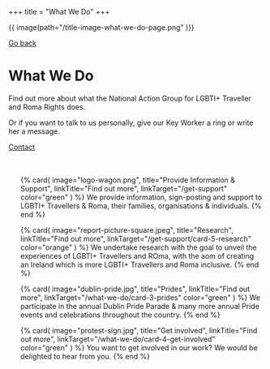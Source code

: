 +++
title = "What We Do"
+++

{{ image(path="/title-image-what-we-do-page.png" )}}

[Go back](/home)

# What We Do 

Find out more about what the National Action Group for LGBTI+ Traveller and Roma Rights does.

<div class="narrow-side-column" style="margin-bottom: 3rem;">
    
Or if you want to talk to us personally, give our Key Worker a ring or write her a message.
   
<div><a class="button button--blue" href="/contact">Contact</a></div>
</div>

<ul class="card-list">
{% card(
	image="logo-wagon.png",
	title="Provide Information & Support",
	linkTitle="Find out more",
	linkTarget="/get-support"
	color="green"
) %}
We provide information, sign-posting and support to LGBTI+ Travellers & Roma, their families, organisations & individuals.
{% end %}

{% card(
	image="report-picture-square.jpeg",
	title="Research",
	linkTitle="Find out more",
	linkTarget="/get-support/card-5-research"
	color="orange"
) %}
We undertake research with the goal to unveil the experiences of LGBTI+ Travellers and ROma, with the aom of creating an Ireland which is more LGBTI+ Travellers and Roma inclusive.
{% end %}

{% card(
	image="dublin-pride.jpg",
	title="Prides",
	linkTitle="Find out more",
	linkTarget="/what-we-do/card-3-prides"
	color="green"
) %}
We participate in the annual Dublin Pride Parade & many more annual Pride events and celebrations throughout the country.
{% end %}

{% card(
	image="protest-sign.jpg",
	title="Get involved",
	linkTitle="Find out more",
	linkTarget="/what-we-do/card-4-get-involved"
	color="green"
) %}
You want to get involved in our work? We would be delighted to hear from you.
{% end %}
</ul>
